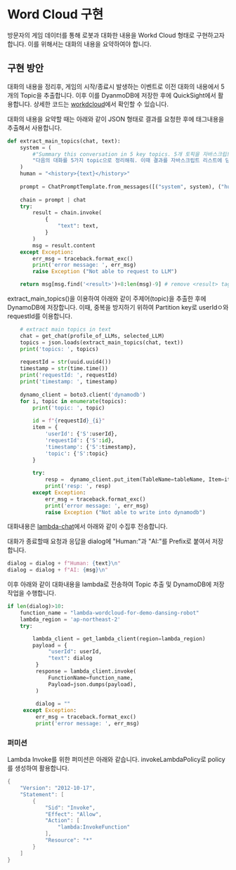 # Word Cloud 구현

방문자의 게임 데이터를 통해 로봇과 대화한 내용을 Workd Cloud 형태로 구현하고자 합니다. 이를 위해서는 대화의 내용을 요약하여야 합니다.

## 구현 방안

대화의 내용을 정리후, 게임의 시작/종료시 발생하는 이벤트로 이전 대화의 내용에서 5개의 Topic을 추출합니다. 이후 이를 DyanmoDB에 저장한 후에 QuickSight에서 활용합니다. 상세한 코드는 [workdcloud](./lambda-wordcloud/lambda_function.py)에서 확인할 수 있습니다. 

대화의 내용을 요약할 때는 아래와 같이 JSON 형태로 결과를 요청한 후에 <result></result> 태그내용을 추출해서 사용합니다.

```python
def extract_main_topics(chat, text):
    system = (
        #"Summary this conversation in 5 key topics. 5개 토픽을 자바스크립트 리스트에 담아서 보관해줘. Put it in <result> tags."
        "다음의 대화를 5가지 topic으로 정리해줘. 이때 결과를 자바스크립트 리스트에 담아서 보관해줘. 또한 결과는 <result> tag를 붙여주세요."
    )
    human = "<history>{text}</history>"
    
    prompt = ChatPromptTemplate.from_messages([("system", system), ("human", human)])
    
    chain = prompt | chat    
    try: 
        result = chain.invoke(
            {
                "text": text,
            }
        )
        msg = result.content
    except Exception:
        err_msg = traceback.format_exc()
        print('error message: ', err_msg)                    
        raise Exception ("Not able to request to LLM")

    return msg[msg.find('<result>')+8:len(msg)-9] # remove <result> tag
```

extract_main_topics()을 이용하여 아래와 같이 주제어(topic)을 추출한 후에 DynamoDB에 저장합니다. 이때, 중복을 방지하기 위하여 Partition key로 userIdㅇ와 requestId를 이용합니다. 

```python
    # extract main topics in text
    chat = get_chat(profile_of_LLMs, selected_LLM)    
    topics = json.loads(extract_main_topics(chat, text)) 
    print('topics: ', topics)
    
    requestId = str(uuid.uuid4())
    timestamp = str(time.time())
    print('requestId: ', requestId)
    print('timestamp: ', timestamp)
    
    dynamo_client = boto3.client('dynamodb')
    for i, topic in enumerate(topics):
        print('topic: ', topic)
        
        id = f"{requestId}_{i}"
        item = {
            'userId': {'S':userId},
            'requestId': {'S':id},
            'timestamp': {'S':timestamp},
            'topic': {'S':topic}
        }
        
        try:
            resp =  dynamo_client.put_item(TableName=tableName, Item=item)
            print('resp: ', resp)
        except Exception:
            err_msg = traceback.format_exc()
            print('error message: ', err_msg)
            raise Exception ("Not able to write into dynamodb")      
```

대화내용은 [lambda-chat](./lambda-chat-ws/lambda_function.py)에서 아래와 같이 수집후 전송합니다.

대화가 종료할때 요청과 응답을 dialog에 "Human:"과 "AI:"를 Prefix로 붙여서 저장합니다. 

```python
dialog = dialog + f"Human: {text}\n"
dialog = dialog + f"AI: {msg}\n"
```

이후 아래와 같이 대화내용을 lambda로 전송하여 Topic 추출 및 DynamoDB에 저장작업을 수행합니다.

```python
if len(dialog)>10:
    function_name = "lambda-wordcloud-for-demo-dansing-robot"
    lambda_region = 'ap-northeast-2'
    try:

        lambda_client = get_lambda_client(region=lambda_region)
        payload = {
             "userId": userId,
             "text": dialog
         }
         response = lambda_client.invoke(
             FunctionName=function_name,
             Payload=json.dumps(payload),
         )
    
         dialog = ""
     except Exception:
         err_msg = traceback.format_exc()
         print('error message: ', err_msg)
```

### 퍼미션

Lambda Invoke를 위한 퍼미션은 아래와 같습니다. invokeLambdaPolicy로 policy를 생성하여 활용합니다.

```java
{
    "Version": "2012-10-17",
    "Statement": [
        {
            "Sid": "Invoke",
            "Effect": "Allow",
            "Action": [
                "lambda:InvokeFunction"
            ],
            "Resource": "*"
        }
    ]
}
```
